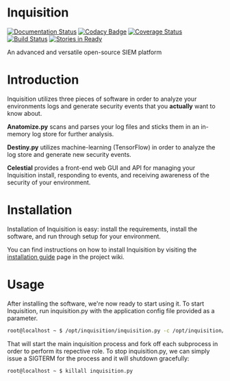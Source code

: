 # Inquisition
[![Documentation Status](https://readthedocs.org/projects/inquisition-siem/badge/?version=latest)](http://inquisition-siem.readthedocs.io/en/latest/?badge=latest)
[![Codacy Badge](https://api.codacy.com/project/badge/Grade/528dcd48a63f4ca0b321814d4577aa52)](https://www.codacy.com/app/magneticstain/Inquisition?utm_source=github.com&amp;utm_medium=referral&amp;utm_content=magneticstain/Inquisition&amp;utm_campaign=Badge_Grade)
[![Coverage Status](https://coveralls.io/repos/github/magneticstain/Inquisition/badge.svg?branch=master)](https://coveralls.io/github/magneticstain/Inquisition?branch=master)
[![Build Status](https://travis-ci.org/magneticstain/Inquisition.svg?branch=master)](https://travis-ci.org/magneticstain/Inquisition)
[![Stories in Ready](https://badge.waffle.io/magneticstain/Inquisition.svg?label=ready&title=Ready)](http://waffle.io/magneticstain/Inquisition)

An advanced and versatile open-source SIEM platform

# Introduction
Inquisition utilizes three pieces of software in order to analyze your environments logs and generate security events
that you **actually** want to know about.

**Anatomize.py** scans and parses your log files and sticks them in an in-memory log store for further analysis.

**Destiny.py** utilizes machine-learning (TensorFlow) in order to analyze the log store and generate new security events.

**Celestial** provides a front-end web GUI and API for managing your Inquisition install, responding to events, and receiving
awareness of the security of your environment.

# Installation
Installation of Inquisition is easy: install the requirements, install the software, and run through setup for your environment.

You can find instructions on how to install Inquisition by visiting the [installation guide](https://github.com/magneticstain/Inquisition/wiki/Installing-Inquisition-Suite) page in the project wiki.

# Usage
After installing the software, we're now ready to start using it. To start Inquisition, run inquisition.py with the application
config file provided as a parameter.
```bash
root@localhost ~ $ /opt/inquisition/inquisition.py -c /opt/inquisition/conf/main.cfg 
```

That will start the main inquisition process and fork off each subprocess in order to perform its repective role. To stop
inquisition.py, we can simply issue a SIGTERM for the process and it will shutdown gracefully:
```bash
root@localhost ~ $ killall inquisition.py
```